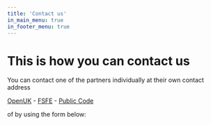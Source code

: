 ```yaml
---
title: 'Contact us'
in_main_menu: true
in_footer_menu: true
---
```


# This is how you can contact us

You can contact one of the partners individually at their own contact address

[OpenUK](https://openuk.uk/contact-us) - [FSFE](https://fsfe.org/contact/contact.en.html) - [Public Code](https://publiccode.eu/contact)

of by using the form below:
